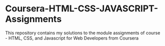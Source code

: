 # Coursera-HTML-CSS-JAVASCRIPT-Assignments
This repository contains my solutions to the module assignments of course - HTML, CSS, and Javascript for Web Developers from Coursera
